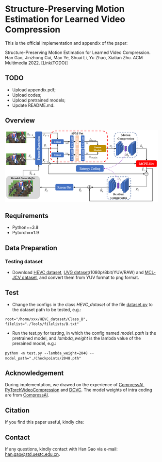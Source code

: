 # Structure-Preserving Motion Estimation for Learned Video Compression

This is the official implementation and appendix of the paper:

Structure-Preserving Motion Estimation for Learned Video Compression. Han Gao, Jinzhong Cui, Mao Ye, Shuai Li, Yu Zhao, Xiatian Zhu. ACM Multimedia 2022. [Link(TODO)]

## TODO
* Upload appendix.pdf;
* Upload codes;
* Upload pretrained models;
* Update README.md.

## Overview
![Overview](https://github.com/gaohan-12/SPME/blob/main/Overview.png)

## Requirements

* Python==3.8
* Pytorch==1.9

## Data Preparation

### Testing dataset

* Download [HEVC dataset](), [UVG dataset](http://ultravideo.fi/#testsequences)(1080p/8bit/YUV/RAW) and [MCL-JCV dataset](http://mcl.usc.edu/mcl-jcv-dataset/), and convert them from YUV format to png format.

## Test

* Change the configs in the class *HEVC_dataset* of the file [dataset.py]() to the dataset path to be tested, e.g.:

```
root="/home/xxx/HEVC_dataset/Class_B", filelist="./Tools/filelists/B.txt"
```

* Run the test.py for testing, in which the config named *model_path* is the pretrained model, and *lambda_weight* is the lambda value of the prerained model, e.g.:

`python -m test.py --lambda_weight=2048 --model_path="./Checkpoints/2048.pth"`

## Acknowledgement
During implementation, we drawed on the experience of [CompressAI](https://github.com/InterDigitalInc/CompressAI), [PyTorchVideoCompression](https://github.com/ZhihaoHu/PyTorchVideoCompression) and [DCVC](https://github.com/DeepMC-DCVC/DCVC). The model weights of intra coding are from [CompressAI](https://github.com/InterDigitalInc/CompressAI).

## Citation
If you find this paper useful, kindly cite:

## Contact
If any questions, kindly contact with Han Gao via e-mail: han.gao@std.uestc.edu.cn.
